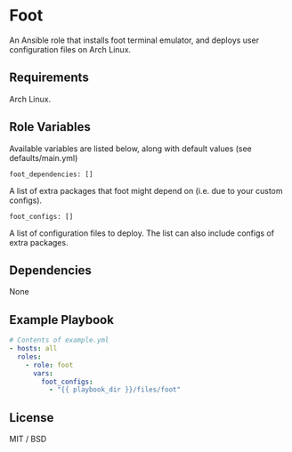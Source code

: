 Foot
====

An Ansible role that installs foot terminal emulator, and deploys user configuration files on Arch Linux.

Requirements
------------

Arch Linux.

Role Variables
--------------

Available variables are listed below, along with default values (see defaults/main.yml)

    foot_dependencies: []

A list of extra packages that foot might depend on (i.e. due to your custom configs). 

    foot_configs: []

A list of configuration files to deploy. The list can also include configs of extra packages.

Dependencies
------------

None

Example Playbook
----------------

```yaml
# Contents of example.yml
- hosts: all
  roles:
    - role: foot
      vars:
        foot_configs:
          - "{{ playbook_dir }}/files/foot"
```

License
-------

MIT / BSD
